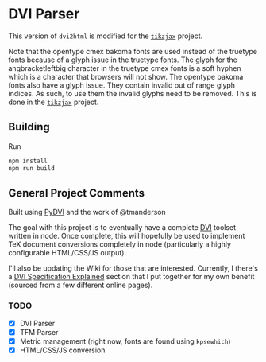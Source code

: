 # DVI Parser

This version of `dvi2html` is modified for the [`tikzjax`](https://github.com/drgrice1/tikzjax) project.

Note that the opentype cmex bakoma fonts are used instead of the truetype fonts because of a glyph issue in the truetype
fonts. The glyph for the angbracketleftbig character in the truetype cmex fonts is a soft hyphen which is a character
that browsers will not show. The opentype bakoma fonts also have a glyph issue. They contain invalid out of range glyph
indices. As such, to use them the invalid glyphs need to be removed. This is done in the
[`tikzjax`](https://github.com/drgrice1/tikzjax) project.

## Building

Run

```sh
npm install
npm run build
```

## General Project Comments

Built using [PyDVI](https://github.com/FabriceSalvaire/PyDVI) and the work of @tmanderson

The goal with this project is to eventually have a complete
[DVI](https://en.wikipedia.org/wiki/Device_independent_file_format) toolset written in node. Once complete, this will
hopefully be used to implement TeX document conversions completely in node (particularly a highly configurable
HTML/CSS/JS output).

I'll also be updating the Wiki for those that are interested. Currently, I there's a [DVI Specification
Explained](https://github.com/tmanderson/dvi-parser/wiki/DVI-Specification-Explained) section that I put together for my
own benefit (sourced from a few different online pages).

### TODO

- [x] DVI Parser
- [x] TFM Parser
- [x] Metric management (right now, fonts are found using `kpsewhich`)
- [x] HTML/CSS/JS conversion
